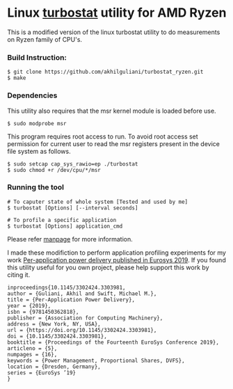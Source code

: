 # Linux [turbostat](https://manpages.debian.org/testing/linux-cpupower/turbostat.8.en.html) utility for AMD Ryzen
This is a modified version of the linux turbostat utility to do measurements on Ryzen family of CPU's.

### Build Instruction:
```
$ git clone https://github.com/akhilguliani/turbostat_ryzen.git
$ make
```
### Dependencies
This utility also requires that the msr kernel module is loaded before use.
```
$ sudo modprobe msr
```
This program requires root access to run. 
To avoid root access set permission for current user to read the msr registers present in the device file system as follows.
```
$ sudo setcap cap_sys_rawio=ep ./turbostat
$ sudo chmod +r /dev/cpu/*/msr
```
### Running the tool
```
# To caputer state of whole system [Tested and used by me]
$ turbostat [Options] [--interval seconds] 

# To profile a specific application
$ turbostat [Options] application_cmd
```
Please refer [manpage](https://manpages.debian.org/testing/linux-cpupower/turbostat.8.en.html) for more information.

I made these modifiction to perform application profiling experiments for my work [Per-application power delivery published in Eurosys 2019](http://pages.cs.wisc.edu/~swift/papers/eurosys19-power.pdf).
If you found this utility useful for you own project, please help support this work by citing it.
```
inproceedings{10.1145/3302424.3303981,
author = {Guliani, Akhil and Swift, Michael M.},
title = {Per-Application Power Delivery},
year = {2019},
isbn = {9781450362818},
publisher = {Association for Computing Machinery},
address = {New York, NY, USA},
url = {https://doi.org/10.1145/3302424.3303981},
doi = {10.1145/3302424.3303981},
booktitle = {Proceedings of the Fourteenth EuroSys Conference 2019},
articleno = {5},
numpages = {16},
keywords = {Power Management, Proportional Shares, DVFS},
location = {Dresden, Germany},
series = {EuroSys ’19}
}
```
  
